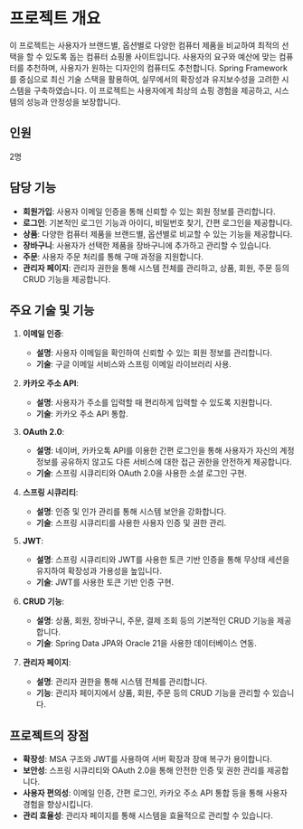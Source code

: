 # 프로젝트 개요

이 프로젝트는 사용자가 브랜드별, 옵션별로 다양한 컴퓨터 제품을 비교하여 최적의 선택을 할 수 있도록 돕는 컴퓨터 쇼핑몰 사이트입니다. 사용자의 요구와 예산에 맞는 컴퓨터를 추천하며, 사용자가 원하는 디자인의 컴퓨터도 추천합니다. Spring Framework를 중심으로 최신 기술 스택을 활용하여, 실무에서의 확장성과 유지보수성을 고려한 시스템을 구축하였습니다. 이 프로젝트는 사용자에게 최상의 쇼핑 경험을 제공하고, 시스템의 성능과 안정성을 보장합니다.

## 인원
   2명


## 담당 기능

- **회원가입**: 사용자 이메일 인증을 통해 신뢰할 수 있는 회원 정보를 관리합니다.
- **로그인**: 기본적인 로그인 기능과 아이디, 비밀번호 찾기, 간편 로그인을 제공합니다.
- **상품**: 다양한 컴퓨터 제품을 브랜드별, 옵션별로 비교할 수 있는 기능을 제공합니다.
- **장바구니**: 사용자가 선택한 제품을 장바구니에 추가하고 관리할 수 있습니다.
- **주문**: 사용자 주문 처리를 통해 구매 과정을 지원합니다.
- **관리자 페이지**: 관리자 권한을 통해 시스템 전체를 관리하고, 상품, 회원, 주문 등의 CRUD 기능을 제공합니다.

## 주요 기술 및 기능

1. **이메일 인증**:
   - **설명**: 사용자 이메일을 확인하여 신뢰할 수 있는 회원 정보를 관리합니다.
   - **기술**: 구글 이메일 서비스와 스프링 이메일 라이브러리 사용.

2. **카카오 주소 API**:
   - **설명**: 사용자가 주소를 입력할 때 편리하게 입력할 수 있도록 지원합니다.
   - **기술**: 카카오 주소 API 통합.

3. **OAuth 2.0**:
   - **설명**: 네이버, 카카오톡 API를 이용한 간편 로그인을 통해 사용자가 자신의 계정 정보를 공유하지 않고도 다른 서비스에 대한 접근 권한을 안전하게 제공합니다.
   - **기술**: 스프링 시큐리티와 OAuth 2.0을 사용한 소셜 로그인 구현.

4. **스프링 시큐리티**:
   - **설명**: 인증 및 인가 관리를 통해 시스템 보안을 강화합니다.
   - **기술**: 스프링 시큐리티를 사용한 사용자 인증 및 권한 관리.

5. **JWT**:
   - **설명**: 스프링 시큐리티와 JWT를 사용한 토큰 기반 인증을 통해 무상태 세션을 유지하여 확장성과 가용성을 높입니다.
   - **기술**: JWT를 사용한 토큰 기반 인증 구현.

6. **CRUD 기능**:
   - **설명**: 상품, 회원, 장바구니, 주문, 결제 조회 등의 기본적인 CRUD 기능을 제공합니다.
   - **기술**: Spring Data JPA와 Oracle 21을 사용한 데이터베이스 연동.

7. **관리자 페이지**:
   - **설명**: 관리자 권한을 통해 시스템 전체를 관리합니다.
   - **기능**: 관리자 페이지에서 상품, 회원, 주문 등의 CRUD 기능을 관리할 수 있습니다.

## 프로젝트의 장점

- **확장성**: MSA 구조와 JWT를 사용하여 서버 확장과 장애 복구가 용이합니다.
- **보안성**: 스프링 시큐리티와 OAuth 2.0을 통해 안전한 인증 및 권한 관리를 제공합니다.
- **사용자 편의성**: 이메일 인증, 간편 로그인, 카카오 주소 API 통합 등을 통해 사용자 경험을 향상시킵니다.
- **관리 효율성**: 관리자 페이지를 통해 시스템을 효율적으로 관리할 수 있습니다.
